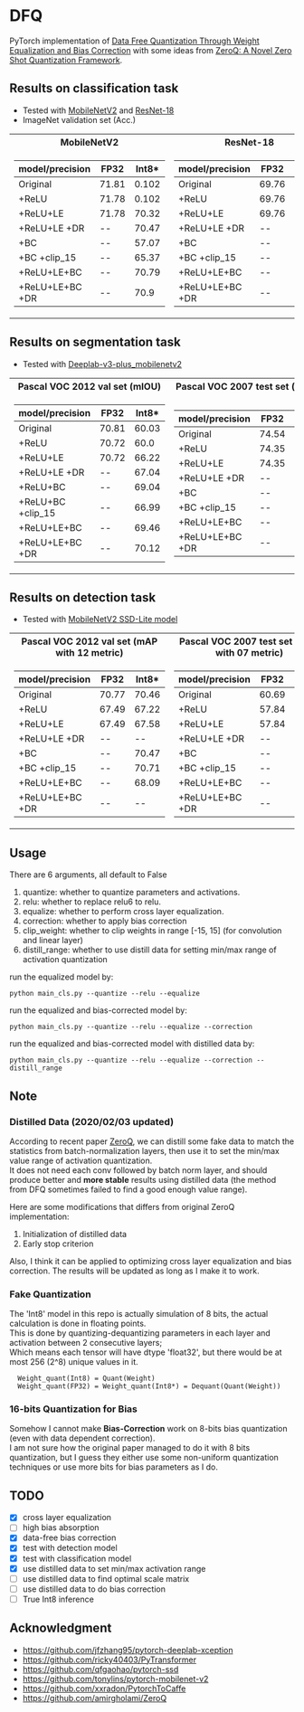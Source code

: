 # DFQ
PyTorch implementation of [Data Free Quantization Through Weight Equalization and Bias Correction](https://arxiv.org/abs/1906.04721) with some ideas from [ZeroQ: A Novel Zero Shot Quantization Framework](https://arxiv.org/abs/2001.00281).

## Results on classification task
- Tested with [MobileNetV2](https://github.com/tonylins/pytorch-mobilenet-v2) and [ResNet-18](https://pytorch.org/docs/stable/torchvision/models.html)
- ImageNet validation set (Acc.)
<table>
<tr><th>MobileNetV2   </th><th>ResNet-18</th></tr>
<tr><td>

model/precision | FP32 | Int8*|
-----------|------|------|
Original   | 71.81 | 0.102
+ReLU | 71.78 | 0.102
+ReLU+LE | 71.78 | 70.32
+ReLU+LE +DR | -- | 70.47
+BC  |  --  | 57.07
+BC +clip_15  |  --  | 65.37
+ReLU+LE+BC  |  --  | 70.79
+ReLU+LE+BC +DR  |  --  | 70.9

</td><td>

model/precision | FP32 | Int8*|
-----------|------|------|
Original   | 69.76 | 69.13
+ReLU | 69.76 | 69.13
+ReLU+LE | 69.76 | 69.2
+ReLU+LE +DR | -- | 67.74
+BC  |  --  | 69.04
+BC +clip_15  |  --  | 69.04
+ReLU+LE+BC  |  --  | 69.04
+ReLU+LE+BC +DR  |  --  | 67.65

</td></tr> </table>

## Results on segmentation task
- Tested with [Deeplab-v3-plus_mobilenetv2](https://github.com/jfzhang95/pytorch-deeplab-xception)  
<table>
<tr><th>Pascal VOC 2012 val set (mIOU) </th><th>Pascal VOC 2007 test set (mIOU)</th></tr>
<tr><td>

model/precision | FP32  | Int8*|
----------------|-------|-------|
Original  | 70.81 |  60.03
+ReLU     | 70.72 |  60.0
+ReLU+LE  | 70.72 | 66.22
+ReLU+LE +DR | -- | 67.04
+ReLU+BC  |  --  |  69.04
+ReLU+BC +clip_15  |  --  | 66.99
+ReLU+LE+BC  |  --  | 69.46
+ReLU+LE+BC +DR  |  --  | 70.12

</td><td>

model/precision | FP32  | Int8*  
----------------|-------|-------  
Original | 74.54 |  62.36
+ReLU    | 74.35 |  61.66
+ReLU+LE  | 74.35 | 69.47
+ReLU+LE +DR | -- | 70.28
+BC  |  --  |  72.1
+BC +clip_15  |  --  | 70.16
+ReLU+LE+BC  |  --  | 72.84
+ReLU+LE+BC +DR  |  --  | 73.5

</td></tr> </table>

## Results on detection task  
- Tested with [MobileNetV2 SSD-Lite model](https://github.com/qfgaohao/pytorch-ssd)

<table>
<tr><th>Pascal VOC 2012 val set (mAP with 12 metric)   </th><th>Pascal VOC 2007 test set (mAP with 07 metric)  </th></tr>
<tr><td>

model/precision | FP32 | Int8*|
-----------|------|------|
Original   | 70.77 | 70.46
+ReLU     | 67.49 | 67.22
+ReLU+LE  | 67.49 | 67.58
+ReLU+LE +DR | -- | --
+BC  |  --  |  70.47
+BC +clip_15  |  --  | 70.71
+ReLU+LE+BC  |  --  | 68.09
+ReLU+LE+BC +DR  |  --  | --

</td><td>

model/precision | FP32  | Int8*  
----------------|-------|-------  
Original | 60.69 |  60.54
+ReLU     | 57.84 | 57.21
+ReLU+LE  | 57.84 | 57.63
+ReLU+LE +DR | -- | --
+BC  |  --  | 60.48
+BC +clip_15  |  --  | 60.68
+ReLU+LE+BC  |  --  | 58.09
+ReLU+LE+BC +DR  |  --  | --

</td></tr> </table>

## Usage
There are 6 arguments, all default to False
  1. quantize: whether to quantize parameters and activations.  
  2. relu: whether to replace relu6 to relu.  
  3. equalize: whether to perform cross layer equalization.  
  4. correction: whether to apply bias correction
  5. clip_weight: whether to clip weights in range [-15, 15] (for convolution and linear layer)
  6. distill_range: whether to use distill data for setting min/max range of activation quantization

run the equalized model by:
```
python main_cls.py --quantize --relu --equalize
```

run the equalized and bias-corrected model by:
```
python main_cls.py --quantize --relu --equalize --correction
```

run the equalized and bias-corrected model with distilled data by:
```
python main_cls.py --quantize --relu --equalize --correction --distill_range
```

## Note
### Distilled Data (2020/02/03 updated)
  According to recent paper [ZeroQ](https://github.com/amirgholami/ZeroQ), we can distill some fake data to match the statistics from batch-normalization layers, then use it to set the min/max value range of activation quantization.  
  It does not need each conv followed by batch norm layer, and should produce better and **more stable** results using distilled data (the method from DFQ sometimes failed to find a good enough value range).  

  Here are some modifications that differs from original ZeroQ implementation:
  1. Initialization of distilled data
  2. Early stop criterion

  Also, I think it can be applied to optimizing cross layer equalization and bias correction. The results will be updated as long as I make it to work.  

### Fake Quantization
  The 'Int8' model in this repo is actually simulation of 8 bits, the actual calculation is done in floating points.  
  This is done by quantizing-dequantizing parameters in each layer and activation between 2 consecutive layers;  
  Which means each tensor will have dtype 'float32', but there would be at most 256 (2^8) unique values in it.  
  ```
    Weight_quant(Int8) = Quant(Weight)
    Weight_quant(FP32) = Weight_quant(Int8*) = Dequant(Quant(Weight))
  ```

### 16-bits Quantization for Bias
  Somehow I cannot make **Bias-Correction** work on 8-bits bias quantization (even with data dependent correction).  
  I am not sure how the original paper managed to do it with 8 bits quantization, but I guess they either use some non-uniform quantization techniques or use more bits for bias parameters as I do.

## TODO
- [x] cross layer equalization
- [ ] high bias absorption
- [x] data-free bias correction
- [x] test with detection model
- [x] test with classification model
- [x] use distilled data to set min/max activation range
- [ ] use distilled data to find optimal scale matrix
- [ ] use distilled data to do bias correction
- [ ] True Int8 inference

## Acknowledgment
- https://github.com/jfzhang95/pytorch-deeplab-xception
- https://github.com/ricky40403/PyTransformer
- https://github.com/qfgaohao/pytorch-ssd
- https://github.com/tonylins/pytorch-mobilenet-v2
- https://github.com/xxradon/PytorchToCaffe
- https://github.com/amirgholami/ZeroQ

